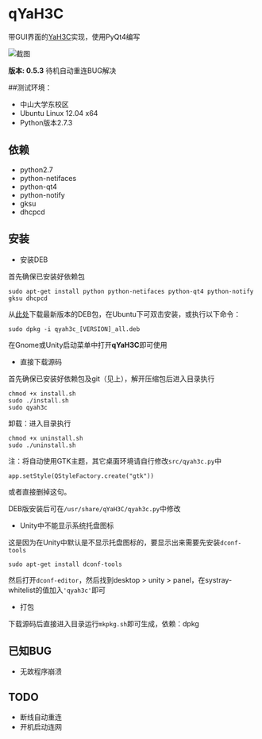 # qYaH3C
带GUI界面的[YaH3C](https://github.com/humiaozuzu/YaH3C)实现，使用PyQt4编写

![截图](https://github.com/downloads/zonyitoo/qYaH3C/screenshot.png)

**版本: 0.5.3**
待机自动重连BUG解决

##测试环境：

* 中山大学东校区
* Ubuntu Linux 12.04 x64
* Python版本2.7.3


## 依赖
* python2.7
* python-netifaces
* python-qt4
* python-notify
* gksu
* dhcpcd

## 安装
* 安装DEB

首先确保已安装好依赖包

	sudo apt-get install python python-netifaces python-qt4 python-notify gksu dhcpcd

从[此处](https://github.com/zonyitoo/qYaH3C/downloads)下载最新版本的DEB包，在Ubuntu下可双击安装，或执行以下命令：

	sudo dpkg -i qyah3c_[VERSION]_all.deb

在Gnome或Unity启动菜单中打开**qYaH3C**即可使用

* 直接下载源码

首先确保已安装好依赖包及git（见上），解开压缩包后进入目录执行

	chmod +x install.sh
	sudo ./install.sh
	sudo qyah3c

卸载：进入目录执行

	chmod +x uninstall.sh
	sudo ./uninstall.sh

注：将自动使用GTK主题，其它桌面环境请自行修改`src/qyah3c.py`中

	app.setStyle(QStyleFactory.create("gtk"))

或者直接删掉这句。

DEB版安装后可在`/usr/share/qYaH3C/qyah3c.py`中修改

* Unity中不能显示系统托盘图标

这是因为在Unity中默认是不显示托盘图标的，要显示出来需要先安装`dconf-tools`
	
	sudo apt-get install dconf-tools
	
然后打开`dconf-editor`，然后找到desktop > unity > panel，在systray-whitelist的值加入`'qyah3c'`即可

* 打包

下载源码后直接进入目录运行`mkpkg.sh`即可生成，依赖：dpkg

## 已知BUG
* 无故程序崩溃

## TODO
* 断线自动重连
* 开机启动连网
